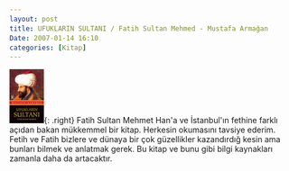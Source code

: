 ```yaml
---
layout: post
title: UFUKLARIN SULTANI / Fatih Sultan Mehmed - Mustafa Armağan
Date: 2007-01-14 16:10
categories: [Kitap]
---
```


![Ufukların Sultanı][]{: .right} Fatih Sultan Mehmet Han'a ve İstanbul'ın fethine
farklı açıdan bakan mükkemmel bir kitap. Herkesin okumasını tavsiye
ederim. Fetih ve Fatih bizlere ve dünaya bir çok güzellikler kazandırdığ
kesin ama bunları bilmek ve anlatmak gerek. Bu kitap ve bunu gibi bilgi
kaynakları zamanla daha da artacaktır.

  [Ufukların Sultanı]: /images/ufuklarinsul.kucukresim.jpg
